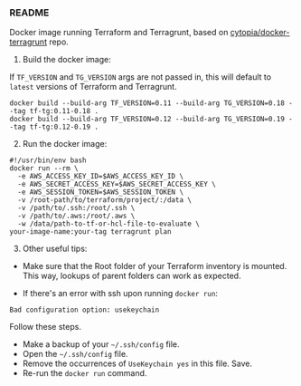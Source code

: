 ### README

Docker image running Terraform and Terragrunt, based on [cytopia/docker-terragrunt](https://github.com/cytopia/docker-terragrunt) repo.

1. Build the docker image:

If `TF_VERSION` and `TG_VERSION` args are not passed in, this will default to `latest` versions of Terraform and Terragrunt.

```
docker build --build-arg TF_VERSION=0.11 --build-arg TG_VERSION=0.18 --tag tf-tg:0.11-0.18 .
docker build --build-arg TF_VERSION=0.12 --build-arg TG_VERSION=0.19 --tag tf-tg:0.12-0.19 .
```

2. Run the docker image:

```
#!/usr/bin/env bash
docker run --rm \
  -e AWS_ACCESS_KEY_ID=$AWS_ACCESS_KEY_ID \
  -e AWS_SECRET_ACCESS_KEY=$AWS_SECRET_ACCESS_KEY \
  -e AWS_SESSION_TOKEN=$AWS_SESSION_TOKEN \
  -v /root-path/to/terraform/project/:/data \
  -v /path/to/.ssh:/root/.ssh \
  -v /path/to/.aws:/root/.aws \
  -w /data/path-to-tf-or-hcl-file-to-evaluate \
your-image-name:your-tag terragrunt plan
```

3. Other useful tips:

- Make sure that the Root folder of your Terraform inventory is mounted. This way, lookups of parent folders can work as expected.

- If there's an error with ssh upon running `docker run`:

```
Bad configuration option: usekeychain
```

Follow these steps.

- Make a backup of your `~/.ssh/config` file.
- Open the  `~/.ssh/config` file.
- Remove the occurrences of `UseKeychain yes` in this file. Save.
- Re-run the `docker run` command.